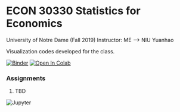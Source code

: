 # ECON 30330 Statistics for Economics

University of Notre Dame (Fall 2019) 
Instructor: ME --> NIU Yuanhao 

Visualization codes developed for the class.   

[![Binder](https://mybinder.org/badge_logo.svg)](https://mybinder.org/v2/gh/yniu87/teach_stat/master)
[![Open In Colab](https://colab.research.google.com/assets/colab-badge.svg)](https://colab.research.google.com/github/yniu87/teach_stat/blob/master)

### Assignments
1. TBD

![Jupyter](https://www.dataquest.io/wp-content/uploads/2019/01/1-LPnY8nOLg4S6_TG0DEXwsg-1.png)
